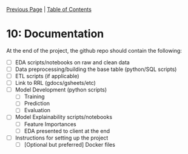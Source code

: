 [Previous Page](09_scale_and_deploy_model.md) | [Table of Contents](../README.md)

# 10: Documentation

At the end of the project, the github repo should contain the following:
- [ ] EDA scripts/notebooks on raw and clean data
- [ ] Data preprocessing/building the base table (python/SQL scripts)
- [ ] ETL scripts (if applicable)
- [ ] Link to RRL (gdocs/gsheets/etc)
- [ ] Model Development  (python scripts)
    - [ ] Training
    - [ ] Prediction
    - [ ] Evaluation
- [ ] Model Explainability scripts/notebooks
    - [ ] Feature Importances
    - [ ] EDA presented to client at the end
- [ ] Instructions for setting up the project
    - [ ] [Optional but preferred] Docker files
